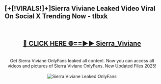 <h2>[+[!VIRALS!]+]Sierra Viviane Leaked Video Viral On Social X Trending Now - tlbxk</h2>
<br>
<div align="center">
<h2><a href="https://libra.edu.pl?Sierra_Viviane" rel="nofollow">🔴 CLICK HERE 🌐==►► Sierra_Viviane</a></h2>
<br>
Get Sierra Viviane OnlyFans leaked all content. Now you can access all videos and pictures of Sierra Viviane OnlyFans. New Updated Files 2025!
<br>
<br>
<a href="https://libra.edu.pl?Sierra_Viviane" rel="nofollow" data-target="animated-image.originalLink"><img src="https://i.ibb.co.com/WyWwxjT/player-gif2.gif" alt="Sierra Viviane Leaked OnlyFans" style="max-width: 100%; display: inline-block;" data-target="animated-image.originalImage"></a>
</div>
<br>